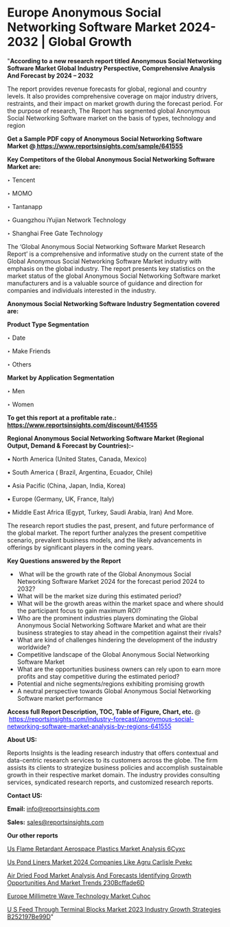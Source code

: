 # Europe Anonymous Social Networking Software Market 2024-2032 | Global Growth

"<strong>According to a new research report titled Anonymous Social Networking Software Market Global Industry Perspective, Comprehensive Analysis And Forecast by 2024 – 2032</strong>

The report provides revenue forecasts for global, regional and country levels. It also provides comprehensive coverage on major industry drivers, restraints, and their impact on market growth during the forecast period. For the purpose of research, The Report has segmented global Anonymous Social Networking Software market on the basis of types, technology and region

<strong>Get a Sample PDF copy of Anonymous Social Networking Software Market </strong><strong>@<a href=https://www.reportsinsights.com/sample/641555 style=color:#0000ff;> https://www.reportsinsights.com/sample/641555</a></strong></font>

<strong>Key Competitors of the Global Anonymous Social Networking Software Market are:</strong>

‣ Tencent

‣ MOMO

‣ Tantanapp

‣ Guangzhou iYujian Network Technology

‣ Shanghai Free Gate Technology

The ‘Global Anonymous Social Networking Software Market Research Report’ is a comprehensive and informative study on the current state of the Global Anonymous Social Networking Software Market industry with emphasis on the global industry. The report presents key statistics on the market status of the global Anonymous Social Networking Software market manufacturers and is a valuable source of guidance and direction for companies and individuals interested in the industry.

<strong>Anonymous Social Networking Software Industry Segmentation covered are:</strong>

<strong>Product Type Segmentation</strong>

‣ Date

‣ Make Friends

‣ Others

<strong>Market by Application Segmentation</strong>

‣ Men

‣ Women

<strong>To get this report at a profitable rate.: <a href=https://www.reportsinsights.com/discount/641555 style=color:#0000ff;>https://www.reportsinsights.com/discount/641555</a></strong></font>

<strong>Regional Anonymous Social Networking Software Market (Regional Output, Demand &amp; Forecast by Countries):-</strong>

• North America (United States, Canada, Mexico)

• South America ( Brazil, Argentina, Ecuador, Chile)

• Asia Pacific (China, Japan, India, Korea)

• Europe (Germany, UK, France, Italy)

• Middle East Africa (Egypt, Turkey, Saudi Arabia, Iran) And More.

The research report studies the past, present, and future performance of the global market. The report further analyzes the present competitive scenario, prevalent business models, and the likely advancements in offerings by significant players in the coming years.

<strong>Key Questions answered by the Report</strong>
<ul>
  <li> What will be the growth rate of the Global Anonymous Social Networking Software Market 2024 for the forecast period 2024 to 2032?</li>
  <li>What will be the market size during this estimated period?</li>
  <li>What will be the growth areas within the market space and where should the participant focus to gain maximum ROI?</li>
  <li>Who are the prominent industries players dominating the Global Anonymous Social Networking Software Market and what are their business strategies to stay ahead in the competition against their rivals?</li>
  <li>What are kind of challenges hindering the development of the industry worldwide?</li>
  <li>Competitive landscape of the Global Anonymous Social Networking Software Market</li>
  <li>What are the opportunities business owners can rely upon to earn more profits and stay competitive during the estimated period?</li>
  <li>Potential and niche segments/regions exhibiting promising growth</li>
  <li>A neutral perspective towards Global Anonymous Social Networking Software market performance</li>
</ul>
<strong>Access full Report Description, TOC, Table of Figure, Chart, etc. </strong>@  <a href=https://reportsinsights.com/industry-forecast/anonymous-social-networking-software-market-analysis-by-regions-641555 style=color:#0000ff;>https://reportsinsights.com/industry-forecast/anonymous-social-networking-software-market-analysis-by-regions-641555</a></font>

<strong><strong>About US</strong>:</strong>

Reports Insights is the leading research industry that offers contextual and data-centric research services to its customers across the globe. The firm assists its clients to strategize business policies and accomplish sustainable growth in their respective market domain. The industry provides consulting services, syndicated research reports, and customized research reports.

<strong>Contact US:</strong>

<p class=""""><b>Email:</b> <a href=mailto:info@reportsinsights.com>info@reportsinsights.com</a></p>
<p class=""""><b>Sales:</b> <a href=mailto:sales@reportsinsights.com>sales@reportsinsights.com</a></p>

<strong>Our other reports</strong>

<a href=https://www.linkedin.com/pulse/us-flame-retardant-aerospace-plastics-market-analysis-6cyxc/>Us Flame Retardant Aerospace Plastics Market Analysis 6Cyxc</a>

<a href=https://www.linkedin.com/pulse/us-pond-liners-market-2024-companies-like-agru-carlisle-pvekc/>Us Pond Liners Market 2024 Companies Like Agru Carlisle Pvekc</a>

<a href=https://medium.com/@aneetapatil1234/air-dried-food-market-analysis-and-forecasts-identifying-growth-opportunities-and-market-trends-230bcffade6d>Air Dried Food Market Analysis And Forecasts Identifying Growth Opportunities And Market Trends 230Bcffade6D</a>

<a href=https://www.linkedin.com/pulse/europe-millimetre-wave-technology-market-cuhoc/>Europe Millimetre Wave Technology Market Cuhoc</a>

<a href=https://medium.com/@shreyaw909/u-s-feed-through-terminal-blocks-market-2023-industry-growth-strategies-b252197be99d>U S Feed Through Terminal Blocks Market 2023 Industry Growth Strategies B252197Be99D</a>"
